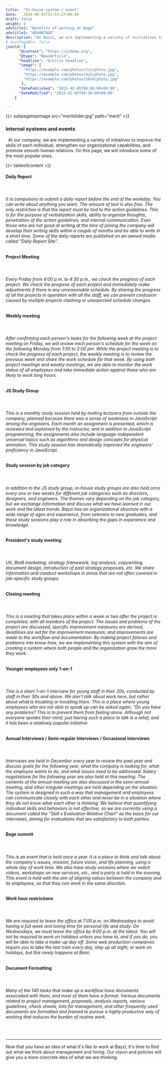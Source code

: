 ```yaml
---
title:  "In-house system / event"
date:   2020-08-05T15:53:27+06:00
draft: false
weight: 4
advtitle2: "Benefits of working at Bage"
advtitle3: "ADVANTAGE"
description: "At Baisi, we are implementing a variety of initiatives to improve the skills of each individual, strengthen organizational capabilities, and promote smooth human relations. Here we introduce some of the most common ones."
# nextPageBtn: false
jsonld: {
      "@context": "https://schema.org",
      "@type": "NewsArticle",
      "headline": "Article headline",
      "image": [
        "https://example.com/photos/1x1/photo.jpg",
        "https://example.com/photos/4x3/photo.jpg",
        "https://example.com/photos/16x9/photo.jpg"
       ],
      "datePublished": "2015-02-05T08:00:00+08:00",
      "dateModified": "2015-02-05T09:20:00+08:00"
    }

---
```

{{< subpagetopimage src="meritslider.jpg" path="merit" >}}
### **Internal systems and events**
&nbsp;
At our company, we are implementing a variety of initiatives to improve the skills of each individual, strengthen our organizational capabilities, and promote smooth human relations. On this page, we will introduce some of the most popular ones.
&nbsp;

<!-- ![Images not available](../../ico_arw_page_anchor.webp "Title") [**Daily Report**](#daily-report)   

![Image not available](../../ico_arw_page_anchor.webp "Title")  [**Project Meeting**](#project-meeting)   

![Image not available](../../ico_arw_page_anchor.webp "Title")  [**Weekly meeting**](#weekly-meeting)   

![Image not available](../../ico_arw_page_anchor.webp "Title")  [**JS Study Group**](#js-study-group)   

![Image not available](../../ico_arw_page_anchor.webp "Title")  [**Study session by job category**](#study-session-by-job-category)   

![Image not available](../../ico_arw_page_anchor.webp "Title")  [**President's study meeting**](#presidents-study-meeting)   

![Image not available](../../ico_arw_page_anchor.webp "Title")  [**Closing meeting**](#closing-meeting)   

![Image not available](../../ico_arw_page_anchor.webp "Title")  [**Younger employees only 1-on-1**](#younger-employees-only-1-on-1)   

![Image not available](../../ico_arw_page_anchor.webp "Title")  [**Annual meeting / Irregular meeting**](#annual-interviews--semi-regular-interviews--occasional-interviews)   

![Image not available](../../ico_arw_page_anchor.webp "Title")  [**Bage summit**](#bage-summit)   

![Image not available](../../ico_arw_page_anchor.webp "Title")  [**Work hour restrictions**](#work-hour-restrictions)   

![Image not available](../../ico_arw_page_anchor.webp "Title")  [**Document formatting**](#document-formatting)    -->
{{< tableofcontent >}}
#### **Daily Report**
&nbsp;
###### It is compulsory to submit a daily report before the end of the workday. You can write about anything you want. The amount of text is also free. The only restriction is that the report must be tied to the action guidelines. This is for the purpose of verbalization skills, ability to organize thoughts, penetration of the action guidelines, and internal communication. Even those who are not good at writing at the time of joining the company will develop their writing skills within a couple of months and be able to write in a short time. Some of the daily reports are published on an owned media called "Daily Report Site".

#### **Project Meeting**
&nbsp;
###### Every Friday from 4:00 p.m. to 4:30 p.m., we check the progress of each project. We check the progress of each project and immediately make adjustments if there is any unreasonable schedule. By sharing the progress of all the projects in operation with all the staff, we can prevent confusion caused by multiple projects clashing or unexpected schedule changes.

#### **Weekly meeting**
&nbsp;
###### After confirming each person's tasks for the following week at the project meeting on Friday, we will review each person's schedule for the week on the following Monday from 1:30 to 2:00 pm. While the project meeting is to check the progress of each project, the weekly meeting is to review the previous week and share the work schedule for that week. By using both project meetings and weekly meetings, we are able to monitor the work status of all employees and take immediate action against those who are likely to work long hours.

#### **JS Study Group**
&nbsp;
###### This is a monthly study session held by inviting lecturers from outside the company, planned because there was a sense of weakness in JavaScript among the engineers. Each month an assignment is presented, which is reviewed and explained by the instructor, and in addition to JavaScript programming, the assignments also include language-independent universal topics such as algorithms and design concepts for physical animation. This study session has dramatically improved the engineers' proficiency in JavaScript.

#### **Study session by job category**
&nbsp;
###### In addition to the JS study group, in-house study groups are also held once every one or two weeks for different job categories such as directors, designers, and engineers. The themes vary depending on the job category, but we exchange information and discuss what we have learned in our work and the latest trends. Bayzi has an organizational structure with a wide range of ages and experience, from veterans to new graduates, and these study sessions play a role in absorbing the gaps in experience and knowledge.

#### **President's study meeting**
&nbsp;
###### UX, BtoB marketing, strategy framework, log analysis, copywriting, document design, introduction of past strategy proposals, etc. We share information and conduct workshops in areas that are not often covered in job-specific study groups.

#### **Closing meeting**
&nbsp;
###### This is a meeting that takes place within a week or two after the project is completed, with all members of the project. The issues and problems of the project are discussed, specific improvement measures are derived, deadlines are set for the improvement measures, and improvements are made to the workflow and documentation. By making project failures and problems into know-how, we are implementing this system with the aim of creating a system where both people and the organization grow the more they work.

#### **Younger employees only 1-on-1**
&nbsp;
###### This is a short 1-on-1 interview for young staff in their 20s, conducted by staff in their 30s and above. We don't talk about work here, but rather about what is troubling or troubling them. This is a place where young employees who are not able to speak up can be asked again, "Do you have any problems? This is to prevent them from feeling alone. Although not everyone speaks their mind, just having such a place to talk is a relief, and it has been a relatively popular initiative.

#### **Annual Interviews / Semi-regular Interviews / Occasional Interviews**
&nbsp;
###### Interviews are held in December every year to review the past year and discuss goals for the following year, what the company is looking for, what the employee wants to do, and what issues need to be addressed. Salary negotiations for the following year are also held at this meeting. The contents of the annual meeting are also discussed in the semi-annual meeting, and other irregular meetings are held depending on the situation. The system is designed in such a way that management and employees can communicate closely with each other and never be in a situation where they do not know what each other is thinking. We believe that quantifying individual skills and behaviors is not effective, so we are currently using a document called the "Skill x Evaluation Relative Chart" as the basis for our interviews, aiming for evaluations that are satisfactory to both parties.

#### **Bage summit**
&nbsp;
###### This is an event that is held once a year. It is a place to think and talk about the company's issues, mission, future vision, and life planning, using a whole day of work time. We also have study sessions where we watch videos, workshops on new services, etc., and a party is held in the evening. This event is held with the aim of aligning values between the company and its employees, so that they can work in the same direction.

#### **Work hour restrictions**
&nbsp;
###### We are required to leave the office at 7:00 p.m. on Wednesdays to avoid having a full week and losing time for personal life and study. On Wednesdays, we must leave the office by 9:00 p.m. at the latest. You will not be required to work on holidays unless you have to, and if you do, you will be able to take a make-up day off. Some web production companies require you to take the last train every day, stay up all night, or work on holidays, but this rarely happens at Baisi.

#### **Document Formatting**
&nbsp;
###### Many of the 140 tasks that make up a workflow have documents associated with them, and most of them have a format. Various documents related to project management, proposals, analysis reports, various guidelines, check sheets, lists for management, and other frequently used documents are formatted and framed to pursue a highly productive way of working that reduces the burden of routine work.
&nbsp;

---
Now that you have an idea of what it's like to work at Bayzi, it's time to find out what we think about management and hiring. Our vision and policies will give you a more concrete idea of what we are thinking.
